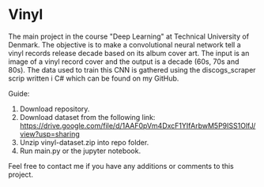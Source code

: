 # Vinyl
The main project in the course "Deep Learning" at Technical University of Denmark. The objective is to make a convolutional neural network tell a vinyl records release decade based on its album cover art. The input is an image of a vinyl record cover and the output is a decade (60s, 70s and 80s). The data used to train this CNN is gathered using the discogs_scraper scrip written i C# which can be found on my GitHub.

Guide:
1. Download repository.
2. Download dataset from the following link: https://drive.google.com/file/d/1AAF0pVm4DxcF1YIfArbwM5P9ISS1OlfJ/view?usp=sharing
3. Unzip vinyl-dataset.zip into repo folder.
4. Run main.py or the jupyter notebook.

Feel free to contact me if you have any additions or comments to this project. 
